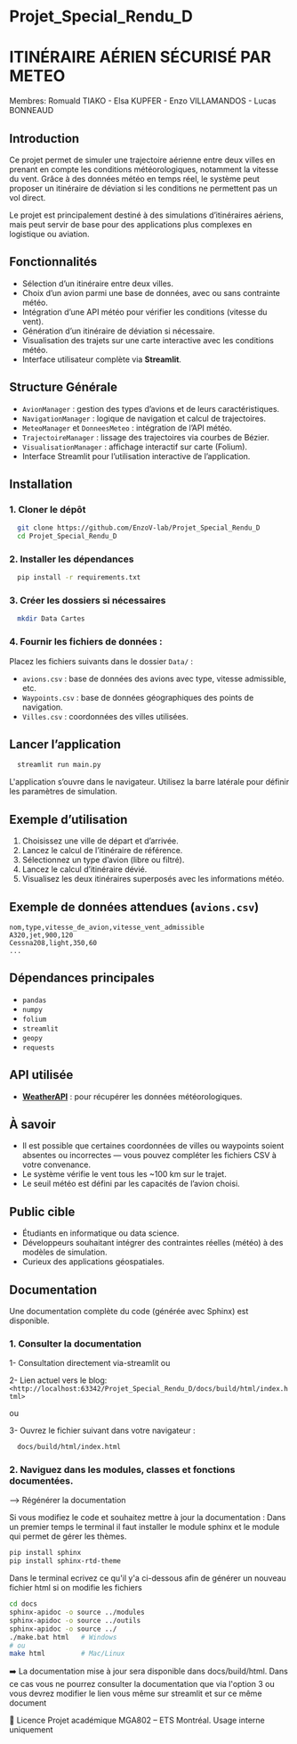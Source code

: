 # Projet_Special_Rendu_D
# ITINÉRAIRE AÉRIEN SÉCURISÉ PAR METEO
 Membres: Romuald TIAKO - Elsa KUPFER - Enzo VILLAMANDOS - Lucas BONNEAUD

## Introduction

Ce projet permet de simuler une trajectoire aérienne entre deux villes en prenant en compte les conditions météorologiques, notamment la vitesse du vent. Grâce à des données météo en temps réel, le système peut proposer un itinéraire de déviation si les conditions ne permettent pas un vol direct.

Le projet est principalement destiné à des simulations d’itinéraires aériens, mais peut servir de base pour des applications plus complexes en logistique ou aviation.

## Fonctionnalités

* Sélection d’un itinéraire entre deux villes.
* Choix d’un avion parmi une base de données, avec ou sans contrainte météo.
* Intégration d’une API météo pour vérifier les conditions (vitesse du vent).
* Génération d’un itinéraire de déviation si nécessaire.
* Visualisation des trajets sur une carte interactive avec les conditions météo.
* Interface utilisateur complète via **Streamlit**.

## Structure Générale

* `AvionManager` : gestion des types d’avions et de leurs caractéristiques.
* `NavigationManager` : logique de navigation et calcul de trajectoires.
* `MeteoManager` et `DonneesMeteo` : intégration de l’API météo.
* `TrajectoireManager` : lissage des trajectoires via courbes de Bézier.
* `VisualisationManager` : affichage interactif sur carte (Folium).
* Interface Streamlit pour l’utilisation interactive de l’application.

##  Installation

### 1. Cloner le dépôt

``` bash
  git clone https://github.com/EnzoV-lab/Projet_Special_Rendu_D
  cd Projet_Special_Rendu_D
```

### 2. Installer les dépendances

``` bash
  pip install -r requirements.txt
```

### 3. Créer les dossiers si nécessaires

``` bash
  mkdir Data Cartes
```

### 4. Fournir les fichiers de données :

Placez les fichiers suivants dans le dossier `Data/` :

* `avions.csv` : base de données des avions avec type, vitesse admissible, etc.
* `Waypoints.csv` : base de données géographiques des points de navigation.
* `Villes.csv` : coordonnées des villes utilisées.

## Lancer l’application

``` bash
  streamlit run main.py
```

L'application s’ouvre dans le navigateur. Utilisez la barre latérale pour définir les paramètres de simulation.

##  Exemple d’utilisation

1. Choisissez une ville de départ et d’arrivée.
2. Lancez le calcul de l’itinéraire de référence.
3. Sélectionnez un type d’avion (libre ou filtré).
4. Lancez le calcul d’itinéraire dévié.
5. Visualisez les deux itinéraires superposés avec les informations météo.

## Exemple de données attendues (`avions.csv`)

```csv
nom,type,vitesse_de_avion,vitesse_vent_admissible
A320,jet,900,120
Cessna208,light,350,60
...
```

## Dépendances principales

* `pandas`
* `numpy`
* `folium`
* `streamlit`
* `geopy`
* `requests`

## API utilisée

* **[WeatherAPI](https://www.weatherapi.com/)** : pour récupérer les données météorologiques.


## À savoir

* Il est possible que certaines coordonnées de villes ou waypoints soient absentes ou incorrectes — vous pouvez compléter les fichiers CSV à votre convenance.
* Le système vérifie le vent tous les \~100 km sur le trajet.
* Le seuil météo est défini par les capacités de l’avion choisi.

##  Public cible

* Étudiants en informatique ou data science.
* Développeurs souhaitant intégrer des contraintes réelles (météo) à des modèles de simulation.
* Curieux des applications géospatiales.

## Documentation
Une documentation complète du code (générée avec Sphinx) est disponible.
### 1. Consulter la documentation
1- Consultation directement via-streamlit
ou

2- Lien actuel vers le blog: ` <http://localhost:63342/Projet_Special_Rendu_D/docs/build/html/index.html>`

ou

3- Ouvrez le fichier suivant dans votre navigateur :
``` bash
  docs/build/html/index.html
```
### 2. Naviguez dans les modules, classes et fonctions documentées.

--> Régénérer la documentation

Si vous modifiez le code et souhaitez mettre à jour la documentation :
Dans un premier temps le terminal il faut installer le module sphinx et le module qui permet de gérer les thèmes.
``` bash
pip install sphinx
pip install sphinx-rtd-theme
``` 
Dans le terminal ecrivez ce qu'il y'a ci-dessous afin de générer un nouveau fichier html si on modifie les fichiers
``` bash
cd docs
sphinx-apidoc -o source ../modules
sphinx-apidoc -o source ../outils
sphinx-apidoc -o source ../
./make.bat html   # Windows
# ou
make html         # Mac/Linux
``` 
➡️ La documentation mise à jour sera disponible dans docs/build/html.
Dans ce cas vous ne pourrez consulter la documentation que via l'option 3 ou vous devrez modifier le lien vous même sur streamlit et sur ce même document

📝 Licence
    Projet académique MGA802 – ETS Montréal. Usage interne uniquement
